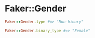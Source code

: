 # Faker::Gender

```ruby
Faker::Gender.type #=> "Non-binary"

Faker::Gender.binary_type #=> "Female"
```
